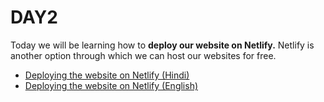 # DAY2

Today we will be learning how to **deploy our website on Netlify.** Netlify is another option through which we can host our websites for free.

* [Deploying the website on Netlify (Hindi)](https://www.youtube.com/watch?v=IIVun6dU5VQ)
* [Deploying the website on Netlify (English)](https://www.youtube.com/watch?v=bjVUqvcCnxM)
